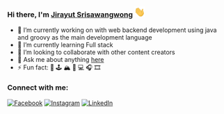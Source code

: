 ### Hi there, I'm [Jirayut Srisawangwong](https://jirayutcc.github.io) <img src="https://raw.githubusercontent.com/ABSphreak/ABSphreak/master/gifs/Hi.gif" width="25px">

- 🔭 I’m currently working on with web backend development using java and groovy as the main development language
- 🌱 I’m currently learning Full stack
- 👯 I’m looking to collaborate with other content creators
- 💬 Ask me about anything [here](https://github.com/jirayutcc/jirayutcc/issues)
- ⚡ Fun fact: 🐶 🕹️ 🏔️ 📸 💻 🎧 🎞️

### Connect with me:
[![Facebook](https://img.shields.io/badge/-Facebook-090909?style=for-the-badge&logo=Facebook&logoColor=1195F5)](https://www.facebook.com/jirayutcc)
[![Instagram](https://img.shields.io/badge/-Instagram-090909?style=for-the-badge&logo=instagram&logoColor=B4068E)](https://www.instagram.com/farmhouse.fh)
[![LinkedIn](https://img.shields.io/badge/-LinkedIn-090909?style=for-the-badge&logo=linkedin&logoColor=007BB6)](https://www.linkedin.com/in/jirayutcc)
